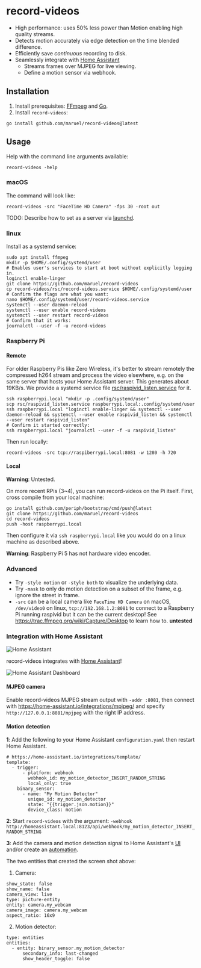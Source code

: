 # record-videos

- High performance: uses 50% less power than Motion enabling high quality
  streams.
- Detects motion accurately via edge detection on the time blended difference.
- Efficiently save *continuous* recording to disk.
- Seamlessly integrate with [Home Assistant](#integration-with-home-assistant)
  - Streams frames over MJPEG for live viewing.
  - Define a motion sensor via webhook.


## Installation

1. Install prerequisites: [FFmpeg](https://ffmpeg.org/download.html) and [Go](https://go.dev/dl).
2. Install `record-videos`:

```
go install github.com/maruel/record-videos@latest
```


## Usage

Help with the command line arguments available:

```
record-videos -help
```


### macOS

The command will look like:

```
record-videos -src "FaceTime HD Camera" -fps 30 -root out
```

TODO: Describe how to set as a server via
[launchd](https://support.apple.com/guide/terminal/apdc6c1077b-5d5d-4d35-9c19-60f2397b2369/mac).


### linux

Install as a systemd service:

```
sudo apt install ffmpeg
mkdir -p $HOME/.config/systemd/user
# Enables user's services to start at boot without explicitly logging in.
loginctl enable-linger
git clone https://github.com/maruel/record-videos
cp record-videos/rsc/record-videos.service $HOME/.config/systemd/user
# Confirm the flags are what you want:
nano $HOME/.config/systemd/user/record-videos.service
systemctl --user daemon-reload
systemctl --user enable record-videos
systemctl --user restart record-videos
# Confirm that it works:
journalctl --user -f -u record-videos
```


### Raspberry Pi


#### Remote

For older Raspberry Pis like Zero Wireless, it's better to stream remotely the
compressed h264 stream and process the video elsewhere, e.g. on the same server
that hosts your Home Assistant server. This generates about 19KB/s. We provide a
systemd service file
[rsc/raspivid_listen.service](https://github.com/maruel/record-videos/blob/main/rsc/raspivid_listen.service)
for it.

```
ssh raspberrypi.local "mkdir -p .config/systemd/user"
scp rsc/raspivid_listen.service raspberrypi.local:.config/systemd/user
ssh raspberrypi.local "loginctl enable-linger && systemctl --user daemon-reload && systemctl --user enable raspivid_listen && systemctl --user restart raspivid_listen"
# Confirm it started correctly:
ssh raspberrypi.local "journalctl --user -f -u raspivid_listen"
```

Then run locally:

```
record-videos -src tcp://raspiberrypi.local:8081 -w 1280 -h 720
```


#### Local

**Warning**: Untested.

On more recent RPis (3~4), you can run record-videos on the Pi itself. First,
cross compile from your local machine:

```
go install github.com/periph/bootstrap/cmd/push@latest
git clone https://github.com/maruel/record-videos
cd record-videos
push -host raspberrypi.local
```

Then configure it via `ssh raspberrypi.local` like you would do on a linux
machine as described above.

**Warning**: Raspberry Pi 5 has not hardware video encoder.


### Advanced

- Try `-style motion` or `-style both` to visualize the underlying data.
- Try `-mask` to only do motion detection on a subset of the frame, e.g. ignore
  the street in frame.
- `-src` can be a local camera like `FaceTime HD Camera` on macOS, `/dev/video0`
  on linux, `tcp://192.168.1.2:8081` to connect to a Raspberry Pi running
  raspivid but it can be the current desktop! See
  https://trac.ffmpeg.org/wiki/Capture/Desktop to learn how to. **untested**


### Integration with Home Assistant

![Home Assistant](https://github.com/user-attachments/assets/9bc01eb9-d78b-49a5-98e7-779fd1c1496c)

record-videos integrates with [Home Assistant](https://home-assistant.io/)!

![Home Assistant Dashboard](https://github.com/user-attachments/assets/a1c65608-d96f-4b74-b0e5-af992026b822)


#### MJPEG camera

Enable record-videos MJPEG stream output with `-addr :8081`, then connect with
https://home-assistant.io/integrations/mpjpeg/ and specify
`http://127.0.0.1:8081/mpjpeg` with the right IP address.


#### Motion detection

**1**: Add the following to your Home Assistant `configuration.yaml` then
restart Home Assistant.

```
# https://home-assistant.io/integrations/template/
template:
  - trigger:
      - platform: webhook
        webhook_id: my_motion_detector_INSERT_RANDOM_STRING
        local_only: true
    binary_sensor:
      - name: "My Motion Detector"
        unique_id: my_motion_detector
        state: "{{trigger.json.motion}}"
        device_class: motion
```

**2**: Start `record-videos` with the argument:
  `-webhook http://homeassistant.local:8123/api/webhook/my_motion_detector_INSERT_RANDOM_STRING`

**3**: Add the camera and motion detection signal to Home Assistant's
[UI](https://home-assistant.io/dashboards/)
and/or create an [automation](https://home-assistant.io/docs/automation/).

The two entities that created the screen shot above:

1) Camera:
```
show_state: false
show_name: false
camera_view: live
type: picture-entity
entity: camera.my_webcam
camera_image: camera.my_webcam
aspect_ratio: 16x9
```

2) Motion detector:

```
type: entities
entities:
  - entity: binary_sensor.my_motion_detector
      secondary_info: last-changed
      show_header_toggle: false
```

